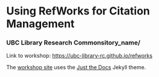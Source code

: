  # Using RefWorks for Citation Management
 ### UBC Library Research Commonsitory_name/

Link to workshop: https://ubc-library-rc.github.io/refworks

The [workshop site](https://ubc-library-rc.github.io/intro-shell) uses the [Just the Docs](https://github.com/pmarsceill/just-the-docs) Jekyll theme.
